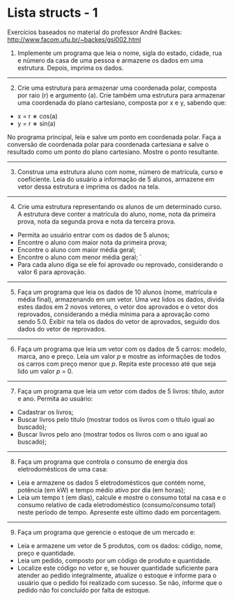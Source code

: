 # Lista structs - 1

Exercícios baseados no material do professor André Backes: http://www.facom.ufu.br/~backes/gsi002.html 

1) Implemente um programa que leia o nome, sigla do estado, cidade, rua e número da casa de uma pessoa e armazene os dados 
em uma estrutura. Depois, imprima os dados.
___
2) Crie uma estrutura para armazenar uma coordenada polar, composta por raio (r) e argumento (a). Crie também uma 
estrutura para armazenar uma coordenada do plano cartesiano, composta por x e y, sabendo que:
- x = r ∗ cos(a)
- y = r ∗ sin(a)

No programa principal, leia e salve um ponto em coordenada polar. Faça a conversão de coordenada polar para coordenada
cartesiana e salve o resultado como um ponto do plano cartesiano. Mostre o ponto resultante.
___
3) Construa uma estrutura aluno com nome, número de matrícula, curso e coeficiente. Leia do usuário a informação de 5 
alunos, armazene em vetor dessa estrutura e imprima os dados na tela.
___
4) Crie uma estrutura representando os alunos de um determinado curso. A estrutura deve conter a matrícula do aluno, 
nome, nota da primeira prova, nota da segunda prova e nota da terceira prova.
- Permita ao usuário entrar com os dados de 5 alunos;
- Encontre o aluno com maior nota da primeira prova;
- Encontre o aluno com maior média geral;
- Encontre o aluno com menor média geral;  ́
- Para cada aluno diga se ele foi aprovado ou reprovado, considerando o valor 6 para
aprovação.
___
5) Faça um programa que leia os dados de 10 alunos (nome, matrícula e média final), armazenando em um vetor. Uma vez 
lidos os dados, divida estes dados em 2 novos vetores, o vetor dos aprovados e o vetor dos reprovados, considerando a 
média mínima para a aprovação como sendo 5.0. Exibir na tela os dados do vetor de aprovados, seguido dos  dados do vetor
de reprovados.
___
6) Faça um programa que leia um vetor com os dados de 5 carros:  modelo, marca, ano e preço. Leia um valor *p* e mostre 
as informações de todos os carros com  preço menor que *p*. Repita este processo até que seja lido um valor *p* = 0.
___
7) Faça um programa que leia um vetor com dados de 5 livros: título, autor e ano. Permita ao usuário:
- Cadastrar os livros;
- Buscar livros pelo título (mostrar todos os livros com o título igual ao buscado);
- Buscar livros pelo ano (mostrar todos os livros com o ano igual ao buscado);
___
8) Faça um programa que controla o consumo de energia dos eletrodomésticos de uma casa:
- Leia e armazene os dados 5 eletrodomésticos que contém nome, potência (em kW) e tempo médio ativo por dia (em horas);
- Leia um tempo t (em dias), calcule e mostre o consumo total na casa e o consumo relativo de cada eletrodoméstico 
(consumo/consumo total) neste período de tempo. Apresente este último dado em porcentagem.
___
9) Faça um programa que gerencie o estoque de um mercado e:
- Leia e armazene um vetor de 5 produtos, com os dados: código, nome, preço e quantidade.
- Leia um pedido, composto por um código de produto e quantidade. 
- Localize este código no vetor e, se houver quantidade suficiente para atender ao pedido  integralmente, 
atualize o estoque e informe para o usuário que o pedido foi realizado com sucesso. Se não, informe que o pedido não foi 
concluído por falta de estoque.







